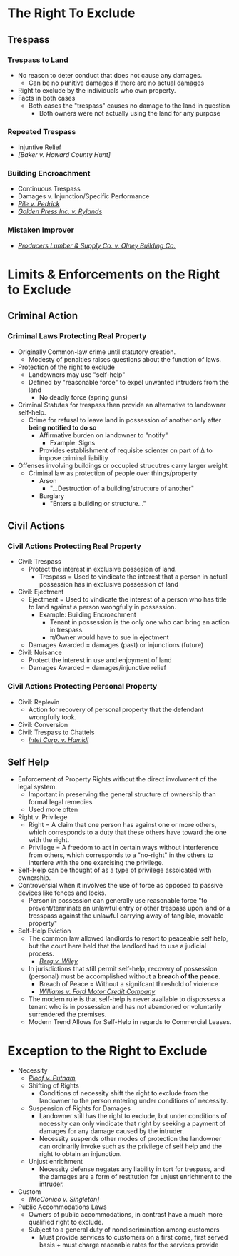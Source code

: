 # The Right To Exclude

## Trespass

### Trespass to Land
- No reason to deter conduct that does not cause any damages.
  - Can be no punitive damages if there are no actual damages
- Right to exclude by the individuals who own property.
- Facts in both cases
  - Both cases the "trespass" causes no damage to the land in question
    - Both owners were not actually using the land for any purpose


### Repeated Trespass
- Injuntive Relief
- *[Baker v. Howard County Hunt]*


### Building Encroachment
- Continuous Trespass
- Damages v. Injunction/Specific Performance
- *[Pile v. Pedrick](Link)*
- *[Golden Press Inc. v. Rylands](Link)*

### Mistaken Improver
- *[Producers Lumber & Supply Co. v. Olney Building Co.](Link)*

# Limits & Enforcements on the Right to Exclude
## Criminal Action
### Criminal Laws Protecting Real Property
- Originally Common-law crime until statutory creation.
  - Modesty of penalties raises questions about the function of laws.
- Protection of the right to exclude
  - Landowners may use "self-help"
  - Defined by "reasonable force" to expel unwanted intruders from the land
    - No deadly force (spring guns)
- Criminal Statutes for trespass then provide an alternative to landowner self-help.
  - Crime for refusal to leave land in possession of another only after **being notified to do so**
    - Affirmative burden on landowner to "notify"
      - Example: Signs
    - Provides establishment of requisite scienter on part of ∆ to impose criminal liability
- Offenses involving buildings or occupied strucutres carry larger weight
  - Criminal law as protection of people over things/property
    - Arson
      - "...Destruction of a building/structure of another"
    - Burglary
      - "Enters a building or structure..."

## Civil Actions

### Civil Actions Protecting Real Property
- Civil: Trespass
  - Protect the interest in exclusive possesion of land.
    - Trespass = Used to vindicate the interest that a person in actual possession has in exclusive possession of land
- Civil: Ejectment
    - Ejectment = Used to vindicate the interest of a person who has title to land against a person wrongfully in possession.
      - Example: Building Encroachment
        - Tenant in possession is the only one who can bring an action in trespass.
        - π/Owner would have to sue in ejectment
  - Damages Awarded = damages (past) or injunctions (future)
- Civil: Nuisance
  - Protect the interest in use and enjoyment of land
  - Damages Awarded = damages/injunctive relief

### Civil Actions Protecting Personal Property
- Civil: Replevin
  - Action for recovery of personal property that the defendant wrongfully took.
- Civil: Conversion
- Civil: Trespass to Chattels
  - *[Intel Corp. v. Hamidi](link)*


## Self Help
- Enforcement of Property Rights without the direct involvment of the legal system.
  - Important in preserving the general structure of ownership than formal legal remedies
  - Used more often
- Right v. Privilege
  - Right = A claim that one person has against one or more others, which corresponds to a duty that these others have toward the one with the right.
  - Privilege = A freedom to act in certain ways without interference from others, which corresponds to a "no-right" in the others to interfere with the one exercising the privilege.
- Self-Help can be thought of as a type of privilege assoicated with ownership.
- Controversial when it involves the use of force as opposed to passive devices like fences and locks.
  - Person in possession can generally use reasonable force "to prevent/terminate an unlawful entry or other trespass upon land or a tresspass against the unlawful carrying away of tangible, movable property"
- Self-Help Eviction
    - The common law allowed landlords to resort to peaceable self help, but the court here held that the landlord had to use a judicial process.
      - *[Berg v. Wiley](link)*
    - In jurisdictions that still permit self-help, recovery of possession (personal) must be accomplished without a **breach of the peace**.
      - Breach of Peace = Without a signifcant threshold of violence
      - *[Williams v. Ford Motor Credit Company](link)*
    - The modern rule is that self-help is never available to dispossess a tenant who is in possession and has not abandoned or voluntarily surrendered the premises.
    - Modern Trend Allows for Self-Help in regards to Commercial Leases.


# Exception to the Right to Exclude
- Necessity
  - *[Ploof v. Putnam](Link)*
  - Shifting of Rights
    - Conditions of necessity shift the right to exclude from the landowner to the person entering under conditions of necessity.
  - Suspension of Rights for Damages
    - Landowner still has the right to exclude, but under conditions of necessity can only vindicate that right by seeking a payment of damages for any damage caused by the intruder.
    - Necessity suspends other modes of protection the landowner can ordinarily invoke such as the privilege of self help and the right to obtain an injunction.
  - Unjust enrichment
    - Necessity defense negates any liability in tort for trespass, and the damages are a form of restitution for unjust enrichment to the intruder.
- Custom
  - *[McConico v. Singleton]*
- Public Accommodations Laws
  - Owners of public accommodations, in contrast have a much more qualified right to exclude.
  - Subject to a general duty of nondiscrimination among customers
    - Must provide services to customers on a first come, first served basis + must charge reaonable rates for the services provide
